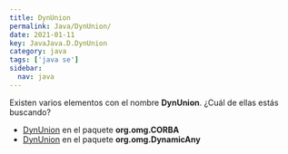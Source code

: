 ```yaml
---
title: DynUnion
permalink: Java/DynUnion/
date: 2021-01-11
key: JavaJava.D.DynUnion
category: java
tags: ['java se']
sidebar: 
  nav: java
---
```


Existen varios elementos con el nombre **DynUnion**. ¿Cuál de ellas estás buscando?
<ul>
<li><a href="/Java/DynUnion-org-omg-CORBA/">DynUnion</a> en el paquete <strong>org.omg.CORBA</strong></li>
<li><a href="/Java/DynUnion-org-omg-DynamicAny/">DynUnion</a> en el paquete <strong>org.omg.DynamicAny</strong></li>
<ul>
